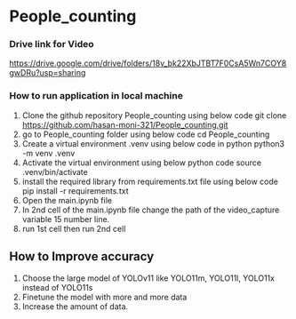 # People_counting

### Drive link for Video
https://drive.google.com/drive/folders/18v_bk22XbJTBT7F0CsA5Wn7COY8gwDRu?usp=sharing

### How to run application in local machine 
1. Clone the github repository People_counting using below code
   git clone https://github.com/hasan-moni-321/People_counting.git
2. go to People_counting folder using below code
   cd People_counting
3. Create a virtual environment .venv using below code in python
   python3 -m venv .venv
4. Activate the virtual environment using below python code
   source .venv/bin/activate
5. install the required library from requirements.txt file using below code
   pip install -r requirements.txt
6. Open the main.ipynb file
7. In 2nd cell of the main.ipynb file change the path of the video_capture variable 15 number line. 
8. run 1st cell then run 2nd cell 


## How to Improve accuracy 
1. Choose the large model of YOLOv11 like YOLO11m, YOLO11l, YOLO11x instead of YOLO11s
2. Finetune the model with more and more data
3. Increase the amount of data.
   
